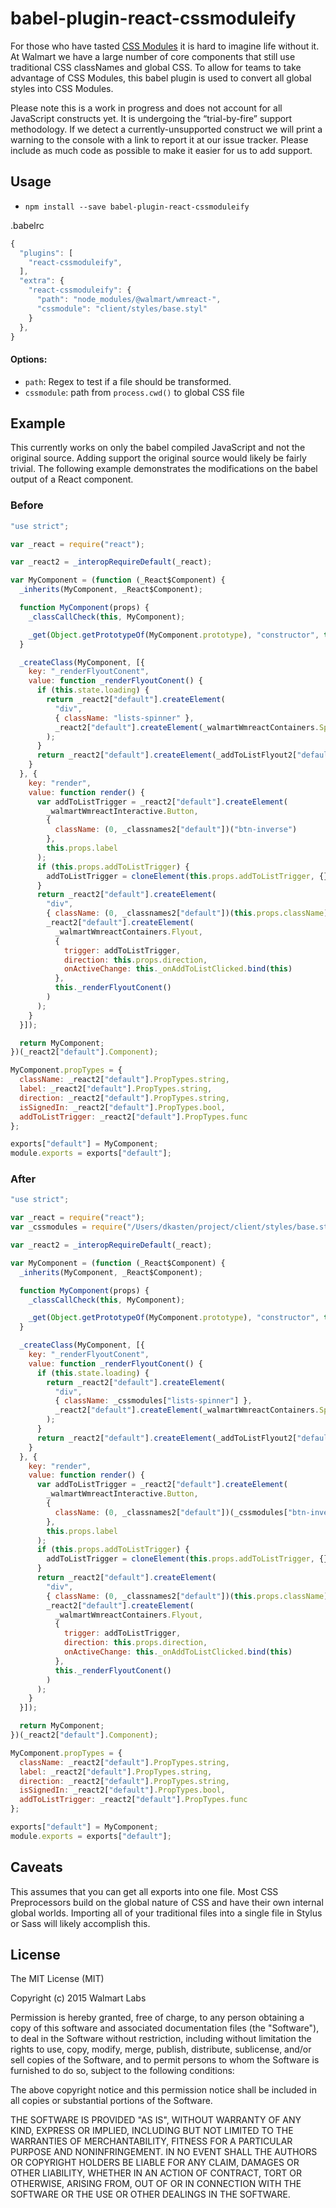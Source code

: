 # babel-plugin-react-cssmoduleify

For those who have tasted [CSS Modules](https://github.com/css-modules/css-modules)
it is hard to imagine life without it. At Walmart we have a large number of core
components that still use traditional CSS classNames and global CSS. To allow
for teams to take advantage of CSS Modules, this babel plugin is used to convert
all global styles into CSS Modules.

Please note this is a work in progress and does not account for all JavaScript
constructs yet. It is undergoing the “trial-by-fire” support methodology. If we
detect a currently-unsupported construct we will print a warning to the console
with a link to report it at our issue tracker. Please include as much code as
possible to make it easier for us to add support.


## Usage

* `npm install --save babel-plugin-react-cssmoduleify`

.babelrc

```js
{
  "plugins": [
    "react-cssmoduleify",
  ],
  "extra": {
    "react-cssmoduleify": {
      "path": "node_modules/@walmart/wmreact-",
      "cssmodule": "client/styles/base.styl"
    }
  },
}
```

#### Options:

* `path`: Regex to test if a file should be transformed.
* `cssmodule`: path from `process.cwd()` to global CSS file

## Example

This currently works on only the babel compiled JavaScript and not the original
 source. Adding support the original source would likely be fairly trivial. The
 following example demonstrates the modifications on the babel output of a
 React component.

### Before

```js
"use strict";

var _react = require("react");

var _react2 = _interopRequireDefault(_react);

var MyComponent = (function (_React$Component) {
  _inherits(MyComponent, _React$Component);

  function MyComponent(props) {
    _classCallCheck(this, MyComponent);

    _get(Object.getPrototypeOf(MyComponent.prototype), "constructor", this).call(this, props);
  }

  _createClass(MyComponent, [{
    key: "_renderFlyoutConent",
    value: function _renderFlyoutConent() {
      if (this.state.loading) {
        return _react2["default"].createElement(
          "div",
          { className: "lists-spinner" },
          _react2["default"].createElement(_walmartWmreactContainers.Spinner, { loading: true })
        );
      }
      return _react2["default"].createElement(_addToListFlyout2["default"], { lists: this.state.lists, isSignedIn: this.props.isSignedIn });
    }
  }, {
    key: "render",
    value: function render() {
      var addToListTrigger = _react2["default"].createElement(
        _walmartWmreactInteractive.Button,
        {
          className: (0, _classnames2["default"])("btn-inverse")
        },
        this.props.label
      );
      if (this.props.addToListTrigger) {
        addToListTrigger = cloneElement(this.props.addToListTrigger, {});
      }
      return _react2["default"].createElement(
        "div",
        { className: (0, _classnames2["default"])(this.props.className) },
        _react2["default"].createElement(
          _walmartWmreactContainers.Flyout,
          {
            trigger: addToListTrigger,
            direction: this.props.direction,
            onActiveChange: this._onAddToListClicked.bind(this)
          },
          this._renderFlyoutConent()
        )
      );
    }
  }]);

  return MyComponent;
})(_react2["default"].Component);

MyComponent.propTypes = {
  className: _react2["default"].PropTypes.string,
  label: _react2["default"].PropTypes.string,
  direction: _react2["default"].PropTypes.string,
  isSignedIn: _react2["default"].PropTypes.bool,
  addToListTrigger: _react2["default"].PropTypes.func
};

exports["default"] = MyComponent;
module.exports = exports["default"];
```

### After

```js
"use strict";

var _react = require("react");
var _cssmodules = require("/Users/dkasten/project/client/styles/base.styl");

var _react2 = _interopRequireDefault(_react);

var MyComponent = (function (_React$Component) {
  _inherits(MyComponent, _React$Component);

  function MyComponent(props) {
    _classCallCheck(this, MyComponent);

    _get(Object.getPrototypeOf(MyComponent.prototype), "constructor", this).call(this, props);
  }

  _createClass(MyComponent, [{
    key: "_renderFlyoutConent",
    value: function _renderFlyoutConent() {
      if (this.state.loading) {
        return _react2["default"].createElement(
          "div",
          { className: _cssmodules["lists-spinner"] },
          _react2["default"].createElement(_walmartWmreactContainers.Spinner, { loading: true })
        );
      }
      return _react2["default"].createElement(_addToListFlyout2["default"], { lists: this.state.lists, isSignedIn: this.props.isSignedIn });
    }
  }, {
    key: "render",
    value: function render() {
      var addToListTrigger = _react2["default"].createElement(
        _walmartWmreactInteractive.Button,
        {
          className: (0, _classnames2["default"])(_cssmodules["btn-inverse"])
        },
        this.props.label
      );
      if (this.props.addToListTrigger) {
        addToListTrigger = cloneElement(this.props.addToListTrigger, {});
      }
      return _react2["default"].createElement(
        "div",
        { className: (0, _classnames2["default"])(this.props.className) },
        _react2["default"].createElement(
          _walmartWmreactContainers.Flyout,
          {
            trigger: addToListTrigger,
            direction: this.props.direction,
            onActiveChange: this._onAddToListClicked.bind(this)
          },
          this._renderFlyoutConent()
        )
      );
    }
  }]);

  return MyComponent;
})(_react2["default"].Component);

MyComponent.propTypes = {
  className: _react2["default"].PropTypes.string,
  label: _react2["default"].PropTypes.string,
  direction: _react2["default"].PropTypes.string,
  isSignedIn: _react2["default"].PropTypes.bool,
  addToListTrigger: _react2["default"].PropTypes.func
};

exports["default"] = MyComponent;
module.exports = exports["default"];
```


## Caveats

This assumes that you can get all exports into one file. Most CSS Preprocessors
build on the global nature of CSS and have their own internal global worlds.
Importing all of your traditional files into a single file in Stylus or Sass
will likely accomplish this.


## License

The MIT License (MIT)

Copyright (c) 2015 Walmart Labs

Permission is hereby granted, free of charge, to any person obtaining a copy
of this software and associated documentation files (the "Software"), to deal
in the Software without restriction, including without limitation the rights
to use, copy, modify, merge, publish, distribute, sublicense, and/or sell
copies of the Software, and to permit persons to whom the Software is
furnished to do so, subject to the following conditions:

The above copyright notice and this permission notice shall be included in
all copies or substantial portions of the Software.

THE SOFTWARE IS PROVIDED "AS IS", WITHOUT WARRANTY OF ANY KIND, EXPRESS OR
IMPLIED, INCLUDING BUT NOT LIMITED TO THE WARRANTIES OF MERCHANTABILITY,
FITNESS FOR A PARTICULAR PURPOSE AND NONINFRINGEMENT. IN NO EVENT SHALL THE
AUTHORS OR COPYRIGHT HOLDERS BE LIABLE FOR ANY CLAIM, DAMAGES OR OTHER
LIABILITY, WHETHER IN AN ACTION OF CONTRACT, TORT OR OTHERWISE, ARISING FROM,
OUT OF OR IN CONNECTION WITH THE SOFTWARE OR THE USE OR OTHER DEALINGS IN
THE SOFTWARE.

